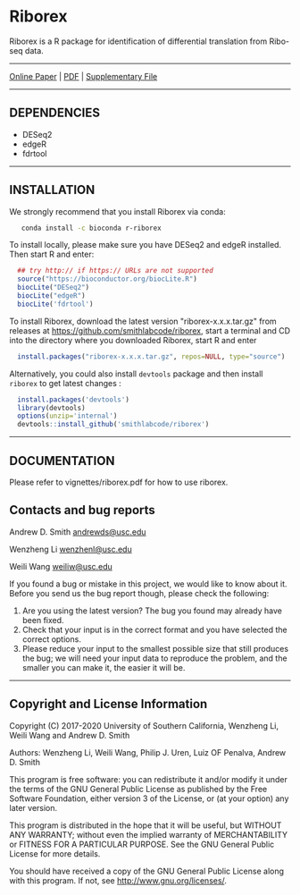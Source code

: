 # Riborex

Riborex is a R package for identification of differential translation from Ribo-seq data.

--------------------------------------------------------

[Online Paper](https://academic.oup.com/bioinformatics/article/33/11/1735/2964727) | [PDF](https://watermark.silverchair.com/btx047.pdf?token=AQECAHi208BE49Ooan9kkhW_Ercy7Dm3ZL_9Cf3qfKAc485ysgAAAr0wggK5BgkqhkiG9w0BBwagggKqMIICpgIBADCCAp8GCSqGSIb3DQEHATAeBglghkgBZQMEAS4wEQQMEeGzK92KGEWtk0FoAgEQgIICcFUmPpYJo1tGujsBoP4lYse6EnU5MCy_Hp5z2ae7rC9jSUgL4I_UscKpEadF2YIwltYzPiN63ZHToP6ec-l8MPEDHwrFISgfjFkYiz7CdWwTLFo-1zKx449YprMc7gPtXGUjF4koXDC0VUKEAz5Df6litXeErwErQfN1MvTfapzv6e2uocdeaIb_gVHP8_SOgzivRHJ5iFDunIjS_43s_G5N42L4lIOAaEl_5gKQ7MmBoH04Nzd8yc8GX9Q6D5gBri-Lqsu3HM5x4_EuGRrAp8dP40rtwCBF7yoPj_VHhirTgN1XP82JZJO7QWzqnsZXJ6n9w4lOTgxpY24DONTXGAVAAf-CwkuIK58cvqvrulZwOwj9cikYExj5sXpYY9J4u1y-wVufDIFBLa912qaVRJV9h7k3nGihq7MJkpNKLwTzqj35VbtmGDgqoDJMQxjs9K5WdSCW4Ecc6uPFQk9XwC7PzYAiJIRn7mjVUjyciBKe9XRvcpJbK4C3nl__XDRhM9sFmNlA7mwPhIePhOhzhLWACUSCltLBPiRNDNv34VB_Rj_--SPxG5gnRmfqGew7GeDYUo_W-rjvCC0PeBASozZUe3h6sT4s7eIXwWLbzuJ_ujWcXM7jLaqCjJgl-SGUcEYUiWUvXK9YfGNshpgAf99cCpu4mNhGxPL672URz1_RhY2kS2zHbG84MOgdd-SqvarTGYugArsUN6AlMXvHTR5ZIWr4PE47FjOYPCn4NS9QV-42dpj1a7TuJSsDlbDdoHdXcxXTTFhO_wfKjVy_OCXR1jrqxSHTURi3NR6yF0W4mO-oCuTM7DS4RtI1LvnhDA) | [Supplementary File](https://oup.silverchair-cdn.com/oup/backfile/Content_public/Journal/bioinformatics/33/11/10.1093_bioinformatics_btx047/3/btx047_supp.pdf?Expires=1620962473&Signature=h3eYZdiu4ddVx5L-NXUsO123Ej50pLrumpFn74i1FjsaS7wbQNqrJqMZg4G9XKryOWUJXNBDLxeTnYBXOKPHW5O1QFuDS6k8r8gvjwSMpEtOMdR0wP1tsnhKKi~Oi8sBIPEdHalsQcJCZMZXkNuKpav7u~dgDZ2pUkhiaGoOyLomnBHfafjM79-Lprnk4NLFO3KzOOZ0-IPtSvVDYczqEo8HascrsO1B3Rbs-1aQdQv8~hoTAfV7Y8hXOA3XO2WSO1Kp16qrgmqUWCtqJUfd6QZPlwy~JbZ4OS9HPjTNyM4e0JVWLuWNsjN4~aQixjZ9S9JEzEmmnBHGndxaH6Xs~g__&Key-Pair-Id=APKAIE5G5CRDK6RD3PGA)

--------------------------------------------------------

## DEPENDENCIES
* DESeq2
* edgeR
* fdrtool
--------------------------------------------------------
## INSTALLATION
We strongly recommend that you install Riborex via conda:
```bash
   conda install -c bioconda r-riborex
```
To install locally, please make sure you have DESeq2 and edgeR installed.
Then start R and enter:
```r
  ## try http:// if https:// URLs are not supported
  source("https://bioconductor.org/biocLite.R")
  biocLite("DESeq2")
  biocLite("edgeR")
  biocLite('fdrtool')
```
To install Riborex, download the latest version
"riborex-x.x.x.tar.gz" from releases
at https://github.com/smithlabcode/riborex, start
a terminal and CD into the directory where you downloaded Riborex,
start R and enter
```r
  install.packages("riborex-x.x.x.tar.gz", repos=NULL, type="source")
```
Alternatively, you could also install `devtools` package and then install
`riborex` to get latest changes :

```r
  install.packages('devtools')
  library(devtools)
  options(unzip='internal')
  devtools::install_github('smithlabcode/riborex')
```
--------------------------------------------------------

## DOCUMENTATION
Please refer to vignettes/riborex.pdf for how to use riborex.

## Contacts and bug reports
Andrew D. Smith
andrewds@usc.edu

Wenzheng Li
wenzhenl@usc.edu

Weili Wang
weiliw@usc.edu

If you found a bug or mistake in this project, we would like to know about it.
Before you send us the bug report though, please check the following:

1. Are you using the latest version? The bug you found may already have been
   fixed.
2. Check that your input is in the correct format and you have selected the
   correct options.
3. Please reduce your input to the smallest possible size that still produces
   the bug; we will need your input data to reproduce the problem, and the
   smaller you can make it, the easier it will be.

--------------------------------------------------------
## Copyright and License Information
Copyright (C) 2017-2020 University of Southern California, Wenzheng Li, Weili Wang
and Andrew D. Smith

Authors: Wenzheng Li, Weili Wang, Philip J. Uren, Luiz OF Penalva, Andrew D. Smith

This program is free software: you can redistribute it and/or modify it under
the terms of the GNU General Public License as published by the Free Software
Foundation, either version 3 of the License, or (at your option) any later
version.

This program is distributed in the hope that it will be useful, but WITHOUT
ANY WARRANTY; without even the implied warranty of MERCHANTABILITY or FITNESS
FOR A PARTICULAR PURPOSE. See the GNU General Public License for more details.

You should have received a copy of the GNU General Public License along with
this program. If not, see http://www.gnu.org/licenses/.
